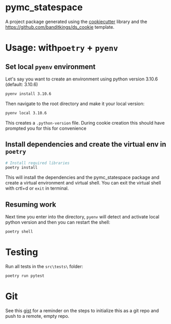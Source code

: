 # pymc_statespace

A project package generated using the [cookiecutter](https://cookiecutter.readthedocs.io/en/stable/) library and the https://github.com/banditkings/ds_cookie template.

# Usage: with`poetry` + `pyenv`

## Set local `pyenv` environment

Let's say you want to create an environment using python version 3.10.6 (default: 3.10.6)

```bash
pyenv install 3.10.6
```
Then navigate to the root directory and make it your local version:

```bash
pyenv local 3.10.6
```

This creates a `.python-version` file. During cookie creation this should have prompted you for this for convenience

## Install dependencies and create the virtual env in `poetry`

```bash
# Install required libraries
poetry install
```

This will install the dependencies and the pymc_statespace package and create a virtual environment and virtual shell. You can exit the virtual shell with crtl+d or `exit` in terminal.

## Resuming work

Next time you enter into the directory, `pyenv` will detect and activate local python version and then you can restart the shell:

```bash
poetry shell
```
# Testing

Run all tests in the `src\tests\` folder:

```bash
poetry run pytest
```

# Git

See this [gist](https://gist.github.com/mindplace/b4b094157d7a3be6afd2c96370d39fad) for a reminder on the steps to initialize this as a git repo and push to a remote, empty repo.